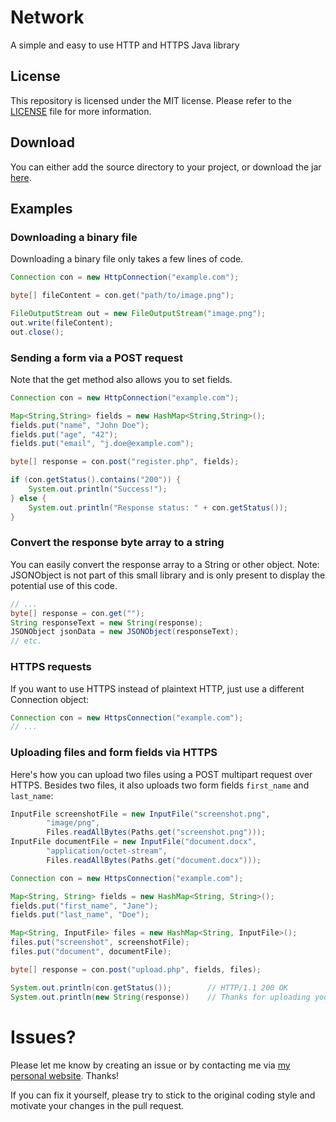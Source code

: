 # Network
A simple and easy to use HTTP and HTTPS Java library

## License
This repository is licensed under the MIT license. Please refer to the [LICENSE](LICENSE) file for more information.

## Download
You can either add the source directory to your project, or download the jar [here](https://github.com/JochemKuijpers/Network/raw/master/jar/network-20160604.jar).

## Examples

### Downloading a binary file
Downloading a binary file only takes a few lines of code.

```java
Connection con = new HttpConnection("example.com");

byte[] fileContent = con.get("path/to/image.png");

FileOutputStream out = new FileOutputStream("image.png");
out.write(fileContent);
out.close();
```

### Sending a form via a POST request

Note that the get method also allows you to set fields.
```java
Connection con = new HttpConnection("example.com");

Map<String,String> fields = new HashMap<String,String>();
fields.put("name", "John Doe");
fields.put("age", "42");
fields.put("email", "j.doe@example.com");

byte[] response = con.post("register.php", fields);

if (con.getStatus().contains("200")) {
	System.out.println("Success!");
} else {
	System.out.println("Response status: " + con.getStatus());
}
```

### Convert the response byte array to a string
You can easily convert the response array to a String or other object. 
Note: JSONObject is not part of this small library and is only present to display the potential use of this code.

```java
// ...
byte[] response = con.get("");
String responseText = new String(response);
JSONObject jsonData = new JSONObject(responseText);
// etc.
```
	
### HTTPS requests
If you want to use HTTPS instead of plaintext HTTP, just use a different Connection object:

```java
Connection con = new HttpsConnection("example.com");
// ...
```

### Uploading files and form fields via HTTPS
Here's how you can upload two files using a POST multipart request over HTTPS. Besides two files, it also uploads two form fields `first_name` and `last_name`:

```java
InputFile screenshotFile = new InputFile("screenshot.png", 
		"image/png",
		Files.readAllBytes(Paths.get("screenshot.png")));
InputFile documentFile = new InputFile("document.docx", 
		"application/octet-stream",
		Files.readAllBytes(Paths.get("document.docx")));

Connection con = new HttpsConnection("example.com");

Map<String, String> fields = new HashMap<String, String>();
fields.put("first_name", "Jane");
fields.put("last_name", "Doe");

Map<String, InputFile> files = new HashMap<String, InputFile>();
files.put("screenshot", screenshotFile);
files.put("document", documentFile);

byte[] response = con.post("upload.php", fields, files);

System.out.println(con.getStatus());		// HTTP/1.1 200 OK
System.out.println(new String(response))	// Thanks for uploading your files!
```

# Issues?

Please let me know by creating an issue or by contacting me via [my personal website](http://jochemkuijpers.nl/contact). Thanks!

If you can fix it yourself, please try to stick to the original coding style and motivate your changes in the pull request.
